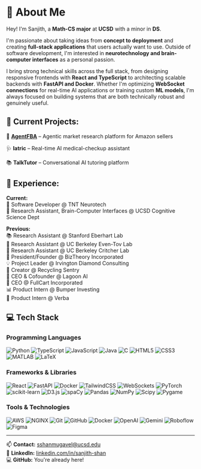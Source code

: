 # 👋 About Me

Hey! I'm Sanjith, a **Math-CS major** at **UCSD** with a minor in **DS**. 

I'm passionate about taking ideas from **concept to deployment** and creating **full-stack applications** that users actually want to use. Outside of software development, I'm interested in **neurotechnology and brain-computer interfaces** as a personal passion.

I bring strong technical skills across the full stack, from designing responsive frontends with **React and TypeScript** to architecting scalable backends with **FastAPI and Docker**. Whether I'm optimizing **WebSocket connections** for real-time AI applications or training custom **ML models**, I'm always focused on building systems that are both technically robust and genuinely useful.

## 🚀 Current Projects:

🛒 **[AgentFBA](https://agentfba.com)** – Agentic market research platform for Amazon sellers

🩺 **Iatric** – Real-time AI medical-checkup assistant

📚 **TalkTutor** – Conversational AI tutoring platform

## 💼 Experience:

**Current:**  
🧠 Software Developer @ TNT Neurotech  
🔬 Research Assistant, Brain-Computer Interfaces @ UCSD Cognitive Science Dept

**Previous:**  
📚 Research Assistant @ Stanford Eberhart Lab  
💼 Research Assistant @ UC Berkeley Even-Tov Lab  
🧪 Research Assistant @ UC Berkeley Critcher Lab  
📖 President/Founder @ BizTheory Incorporated  
💡 Project Leader @ Irvington Diamond Consulting  
🤖 Creator @ Recycling Sentry  
🛒 CEO & Cofounder @ Lagoon AI  
🏥 CEO @ FullCart Incorporated  
📊 Product Intern @ Bumper Investing  
📱 Product Intern @ Verba  

## 💻 Tech Stack

### Programming Languages
![Python](https://img.shields.io/badge/python-3670A0?style=for-the-badge&logo=python&logoColor=ffdd54) ![TypeScript](https://img.shields.io/badge/typescript-%23007ACC.svg?style=for-the-badge&logo=typescript&logoColor=white) ![JavaScript](https://img.shields.io/badge/javascript-%23323330.svg?style=for-the-badge&logo=javascript&logoColor=%23F7DF1E) ![Java](https://img.shields.io/badge/java-%23ED8B00.svg?style=for-the-badge&logo=openjdk&logoColor=white) ![C](https://img.shields.io/badge/c-%2300599C.svg?style=for-the-badge&logo=c&logoColor=white) ![HTML5](https://img.shields.io/badge/html5-%23E34F26.svg?style=for-the-badge&logo=html5&logoColor=white) ![CSS3](https://img.shields.io/badge/css3-%231572B6.svg?style=for-the-badge&logo=css3&logoColor=white) ![MATLAB](https://img.shields.io/badge/MATLAB-0076A8?style=for-the-badge&logo=mathworks&logoColor=white) ![LaTeX](https://img.shields.io/badge/latex-%23008080.svg?style=for-the-badge&logo=latex&logoColor=white)

### Frameworks & Libraries
![React](https://img.shields.io/badge/react-%2320232a.svg?style=for-the-badge&logo=react&logoColor=%2361DAFB) ![FastAPI](https://img.shields.io/badge/FastAPI-005571?style=for-the-badge&logo=fastapi) ![Docker](https://img.shields.io/badge/docker-%230db7ed.svg?style=for-the-badge&logo=docker&logoColor=white) ![TailwindCSS](https://img.shields.io/badge/tailwindcss-%2338B2AC.svg?style=for-the-badge&logo=tailwind-css&logoColor=white) ![WebSockets](https://img.shields.io/badge/WebSockets-010101?style=for-the-badge&logo=socketdotio&logoColor=white) ![PyTorch](https://img.shields.io/badge/PyTorch-%23EE4C2C.svg?style=for-the-badge&logo=PyTorch&logoColor=white) ![scikit-learn](https://img.shields.io/badge/scikit--learn-%23F7931E.svg?style=for-the-badge&logo=scikit-learn&logoColor=white) ![D3.js](https://img.shields.io/badge/d3.js-F9A03C?style=for-the-badge&logo=d3dotjs&logoColor=white) ![spaCy](https://img.shields.io/badge/spaCy-09A3D5?style=for-the-badge&logo=spacy&logoColor=white) ![Pandas](https://img.shields.io/badge/pandas-%23150458.svg?style=for-the-badge&logo=pandas&logoColor=white) ![NumPy](https://img.shields.io/badge/numpy-%23013243.svg?style=for-the-badge&logo=numpy&logoColor=white) ![Scipy](https://img.shields.io/badge/SciPy-%230C55A5.svg?style=for-the-badge&logo=scipy&logoColor=%white) ![Pygame](https://img.shields.io/badge/Pygame-5BCF54?style=for-the-badge&logo=python&logoColor=white)

### Tools & Technologies
![AWS](https://img.shields.io/badge/AWS-%23FF9900.svg?style=for-the-badge&logo=amazon-aws&logoColor=white) ![NGINX](https://img.shields.io/badge/nginx-%23009639.svg?style=for-the-badge&logo=nginx&logoColor=white) ![Git](https://img.shields.io/badge/git-%23F05033.svg?style=for-the-badge&logo=git&logoColor=white) ![GitHub](https://img.shields.io/badge/github-%23121011.svg?style=for-the-badge&logo=github&logoColor=white) ![Docker](https://img.shields.io/badge/docker-%230db7ed.svg?style=for-the-badge&logo=docker&logoColor=white) ![OpenAI](https://img.shields.io/badge/OpenAI-412991?style=for-the-badge&logo=openai&logoColor=white) ![Gemini](https://img.shields.io/badge/Google%20Gemini-8E75B2?style=for-the-badge&logo=googlegemini&logoColor=white) ![Roboflow](https://img.shields.io/badge/Roboflow-6706CE?style=for-the-badge&logo=roboflow&logoColor=white) ![Figma](https://img.shields.io/badge/figma-%23F24E1E.svg?style=for-the-badge&logo=figma&logoColor=white)

---

📫 **Contact:** sshanmugavel@ucsd.edu  
🔗 **LinkedIn:** [linkedin.com/in/sanjith-shan](https://linkedin.com/in/sanjith-shan)  
💻 **GitHub:** You're already here!

